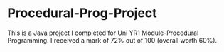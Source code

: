 # Procedural-Prog-Project
This is a Java project I completed for Uni YR1 Module-Procedural Programming. I received a mark of 72% out of 100 (overall worth 60%).
